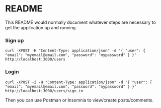 # README

This README would normally document whatever steps are necessary to get the
application up and running.

### Sign up

```curl -XPOST -H "Content-Type: application/json" -d '{ "user": { "email": "myemail@email.com", "password": "mypassword" } }' http://localhost:3000/users```

### Login

```curl -XPOST -i -H "Content-Type: application/json" -d '{ "user": { "email": "myemail@email.com", "password": "mypassword" } }' http://localhost:3000/users/sign_in```

Then you can use Postman or Insomnia to view/create posts/comments.
